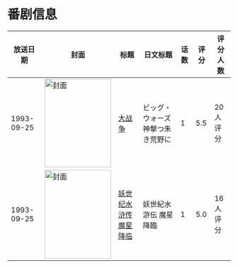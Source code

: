 # 番剧信息

|放送日期|封面|标题|日文标题|话数|评分|评分人数|
|---|---|---|---|---|---|---|
|1993-09-25|<img src="https://lain.bgm.tv/pic/cover/c/fc/d6/75627_ohoJ2.jpg" alt="封面" style="width:150px;height:200px;object-fit:cover;">|[大战争](https://bangumi.tv/subject/75627)|ビッグ・ウォーズ 神撃つ朱き荒野に|1|5.5|20人评分|
|1993-09-25|<img src="https://lain.bgm.tv/pic/cover/c/7a/2a/210923_516sm.jpg" alt="封面" style="width:150px;height:200px;object-fit:cover;">|[妖世纪水浒传 魔星降临](https://bangumi.tv/subject/210923)|妖世紀水滸伝 魔星降臨|1|5.0|16人评分|
